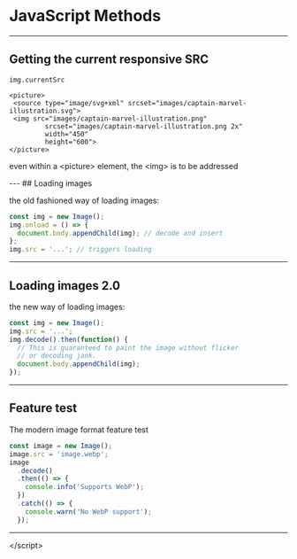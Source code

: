 <br><br><br><br><br><br>
# JavaScript Methods
---
## Getting the current responsive SRC

`img.currentSrc`

<div class="fragment">

<pre><code>&lt;picture&gt;
 &lt;source type="image/svg+xml" srcset="images/captain-marvel-illustration.svg"&gt;
 &lt;img src="images/captain-marvel-illustration.png" 
         srcset="images/captain-marvel-illustration.png 2x"
         width="450"
         height="600"&gt;
&lt;/picture&gt;</code></pre>


even within a &lt;picture&gt; element, the &lt;img&gt; is to be addressed

</div>
---
## Loading images

the old fashioned way of loading images:

```js
const img = new Image();
img.onload = () => {
  document.body.appendChild(img); // decode and insert  
};
img.src = '...'; // triggers loading
```
---
## Loading images 2.0

the new way of loading images:

```js
const img = new Image();
img.src = '...';
img.decode().then(function() {
  // This is guaranteed to paint the image without flicker 
  // or decoding jank.
  document.body.appendChild(img);
});
```
---
## Feature test

The modern image format feature test

```js
const image = new Image();
image.src = 'image.webp';
image
  .decode()
  .then(() => {
    console.info('Supports WebP');
  })
  .catch(() => {
    console.warn('No WebP support');
  });
```
---
&lt;/script&gt;